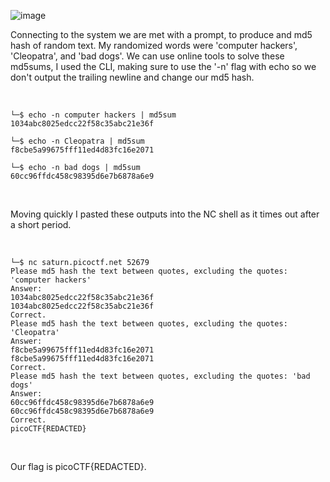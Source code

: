 ![image](https://github.com/jowp-code/ctf/assets/121969489/095c07b1-859c-4e68-8fed-743cc46e1f25)
<br>
<p>Connecting to the system we are met with a prompt, to produce and md5 hash of random text. My randomized words were 'computer hackers', 'Cleopatra', and 'bad dogs'. We can use online tools to solve these md5sums, I used the CLI, making sure to use the '-n' flag with echo so we don't output the trailing newline and change our md5 hash.</p>
<br>

```shell
└─$ echo -n computer hackers | md5sum
1034abc8025edcc22f58c35abc21e36f

└─$ echo -n Cleopatra | md5sum
f8cbe5a99675fff11ed4d83fc16e2071

└─$ echo -n bad dogs | md5sum
60cc96ffdc458c98395d6e7b6878a6e9

```
<br>
<p>Moving quickly I pasted these outputs into the NC shell as it times out after a short period.</p>
<br>

```shell
└─$ nc saturn.picoctf.net 52679
Please md5 hash the text between quotes, excluding the quotes: 'computer hackers'
Answer: 
1034abc8025edcc22f58c35abc21e36f
1034abc8025edcc22f58c35abc21e36f
Correct.
Please md5 hash the text between quotes, excluding the quotes: 'Cleopatra'
Answer: 
f8cbe5a99675fff11ed4d83fc16e2071
f8cbe5a99675fff11ed4d83fc16e2071
Correct.
Please md5 hash the text between quotes, excluding the quotes: 'bad dogs'
Answer: 
60cc96ffdc458c98395d6e7b6878a6e9
60cc96ffdc458c98395d6e7b6878a6e9
Correct.
picoCTF{REDACTED}
```
<br>
<p>Our flag is picoCTF{REDACTED}.</p>
